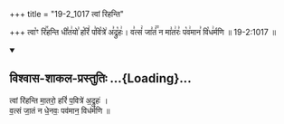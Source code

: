 +++
title = "19-2_1017 त्वां रिहन्ति"

+++
त्वा꣡ꣳ रि꣢꣯हन्ति धी꣣त꣢यो꣣ ह꣡रिं꣢ प꣣वि꣡त्रे꣢ अ꣣द्रु꣡हः꣢। व꣣त्सं꣢ जा꣣तं꣢꣫ न मा꣣त꣢रः꣣ प꣡व꣢मान꣣ वि꣡ध꣢र्मणि ॥ 19-2:1017 ॥

<div class="js_include" newlevelforh1="2" title="विश्वास-शाकल-प्रस्तुतिः" unfilled url="/vedAH_Rk/shAkalam/saMhitA/vishvAsa-prastutiH/09/100/07_tvAM_rihanti.md">
<details open><summary><h2>विश्वास-शाकल-प्रस्तुतिः ...{Loading}...</h2></summary>


त्वां रि॑हन्ति मा॒तरो॒ हरिं॑ प॒वित्रे॑ अ॒द्रुहः॑ ।  
व॒त्सं जा॒तं न धे॒नवः॒ पव॑मान॒ विध॑र्मणि ॥

</details>
</div>